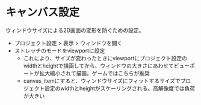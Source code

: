 # キャンバス設定

ウィンドウサイズによる2D画面の変形を防ぐための設定。

- プロジェクト設定 > 表示 > ウィンドウを開く
- ストレッチのモードをviewportに設定
  - これにより、サイズが変わったときにviewportにプロジェクト設定のwidthとheightで描画してから、ウィンドウの大きさにあわせてビューポートが拡大縮小されて描画。ゲームではこちらが推奨
  - canvas_itemにすると、ウィンドウサイズにフィットするサイズでプロジェクト設定のwidthとheightがスケーリングされる。高解像度では負荷が大きい
